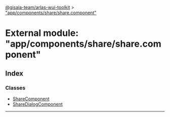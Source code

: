 [@gisaia-team/arlas-wui-toolkit](../README.md) > ["app/components/share/share.component"](../modules/_app_components_share_share_component_.md)

# External module: "app/components/share/share.component"

## Index

### Classes

* [ShareComponent](../classes/_app_components_share_share_component_.sharecomponent.md)
* [ShareDialogComponent](../classes/_app_components_share_share_component_.sharedialogcomponent.md)

---


